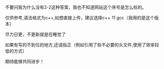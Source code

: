 不要问我为什么没有2-2这种答案，我也不知道网站这个序号是怎么标的。

仅供参考,语法格式为c++,如想直接上传，建议选择c++ 11 gcc（我用的是这个版本）

尽力日更，不更新就是在睡觉了

如果有写的不到位的地方,还请指正（例如引用了些不必要的头文件,使用了效率较低的方式）

期待能够共同进步！
